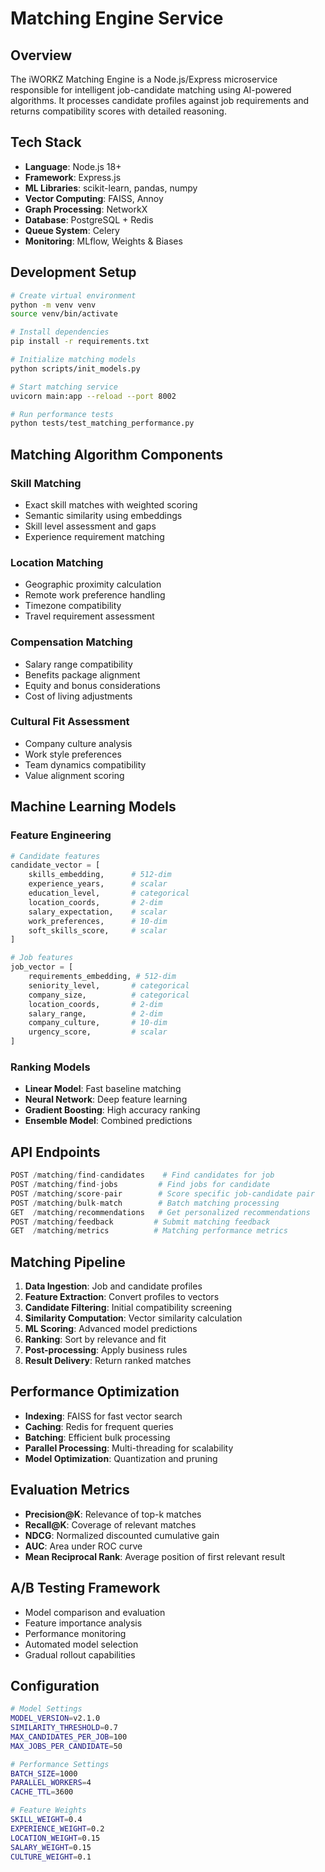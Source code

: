 # Matching Engine Service

## Overview

The iWORKZ Matching Engine is a Node.js/Express microservice responsible for intelligent job-candidate matching using AI-powered algorithms. It processes candidate profiles against job requirements and returns compatibility scores with detailed reasoning.

## Tech Stack

* **Language**: Node.js 18+
* **Framework**: Express.js
* **ML Libraries**: scikit-learn, pandas, numpy
* **Vector Computing**: FAISS, Annoy
* **Graph Processing**: NetworkX
* **Database**: PostgreSQL + Redis
* **Queue System**: Celery
* **Monitoring**: MLflow, Weights & Biases

## Development Setup

```bash
# Create virtual environment
python -m venv venv
source venv/bin/activate

# Install dependencies
pip install -r requirements.txt

# Initialize matching models
python scripts/init_models.py

# Start matching service
uvicorn main:app --reload --port 8002

# Run performance tests
python tests/test_matching_performance.py
```

## Matching Algorithm Components

### Skill Matching

* Exact skill matches with weighted scoring
* Semantic similarity using embeddings
* Skill level assessment and gaps
* Experience requirement matching

### Location Matching

* Geographic proximity calculation
* Remote work preference handling
* Timezone compatibility
* Travel requirement assessment

### Compensation Matching

* Salary range compatibility
* Benefits package alignment
* Equity and bonus considerations
* Cost of living adjustments

### Cultural Fit Assessment

* Company culture analysis
* Work style preferences
* Team dynamics compatibility
* Value alignment scoring

## Machine Learning Models

### Feature Engineering

```python
# Candidate features
candidate_vector = [
    skills_embedding,      # 512-dim
    experience_years,      # scalar
    education_level,       # categorical
    location_coords,       # 2-dim
    salary_expectation,    # scalar
    work_preferences,      # 10-dim
    soft_skills_score,     # scalar
]

# Job features
job_vector = [
    requirements_embedding, # 512-dim
    seniority_level,       # categorical
    company_size,          # categorical
    location_coords,       # 2-dim
    salary_range,          # 2-dim
    company_culture,       # 10-dim
    urgency_score,         # scalar
]
```

### Ranking Models

* **Linear Model**: Fast baseline matching
* **Neural Network**: Deep feature learning
* **Gradient Boosting**: High accuracy ranking
* **Ensemble Model**: Combined predictions

## API Endpoints

```python
POST /matching/find-candidates    # Find candidates for job
POST /matching/find-jobs         # Find jobs for candidate
POST /matching/score-pair        # Score specific job-candidate pair
POST /matching/bulk-match        # Batch matching processing
GET  /matching/recommendations   # Get personalized recommendations
POST /matching/feedback         # Submit matching feedback
GET  /matching/metrics          # Matching performance metrics
```

## Matching Pipeline

1. **Data Ingestion**: Job and candidate profiles
2. **Feature Extraction**: Convert profiles to vectors
3. **Candidate Filtering**: Initial compatibility screening
4. **Similarity Computation**: Vector similarity calculation
5. **ML Scoring**: Advanced model predictions
6. **Ranking**: Sort by relevance and fit
7. **Post-processing**: Apply business rules
8. **Result Delivery**: Return ranked matches

## Performance Optimization

* **Indexing**: FAISS for fast vector search
* **Caching**: Redis for frequent queries
* **Batching**: Efficient bulk processing
* **Parallel Processing**: Multi-threading for scalability
* **Model Optimization**: Quantization and pruning

## Evaluation Metrics

* **Precision\@K**: Relevance of top-k matches
* **Recall\@K**: Coverage of relevant matches
* **NDCG**: Normalized discounted cumulative gain
* **AUC**: Area under ROC curve
* **Mean Reciprocal Rank**: Average position of first relevant result

## A/B Testing Framework

* Model comparison and evaluation
* Feature importance analysis
* Performance monitoring
* Automated model selection
* Gradual rollout capabilities

## Configuration

```bash
# Model Settings
MODEL_VERSION=v2.1.0
SIMILARITY_THRESHOLD=0.7
MAX_CANDIDATES_PER_JOB=100
MAX_JOBS_PER_CANDIDATE=50

# Performance Settings
BATCH_SIZE=1000
PARALLEL_WORKERS=4
CACHE_TTL=3600

# Feature Weights
SKILL_WEIGHT=0.4
EXPERIENCE_WEIGHT=0.2
LOCATION_WEIGHT=0.15
SALARY_WEIGHT=0.15
CULTURE_WEIGHT=0.1
```
